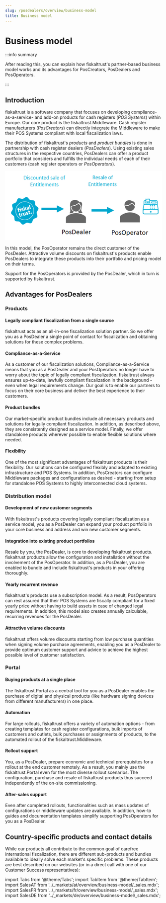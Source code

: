 ```yaml
---
slug: /posdealers/overview/business-model
title: Business model
---
```

# Business model

:::info summary

After reading this, you can explain how fiskaltrust's partner-based business model works and its advantages for PosCreators, PosDealers and PosOperators.

:::

## Introduction

fiskaltrust is a software company that focuses on developing compliance-as-a-service- and add-on products for cash registers (_POS Systems_) within Europe. Our core product is the fiskaltrust.Middleware. Cash register manufacturers (_PosCreators_) can directly integrate the Middleware to make their POS Systems compliant with local fiscalization laws.

The distribution of fiskaltrust's _products_ and _product bundles_ is done in partnership with cash register dealers (_PosDealers_). Using existing sales structures in the respective countries, PosDealers can offer a product portfolio that considers and fulfills the individual needs of each of their customers (cash register operators or _PosOperators_).

![business-model](images/business-model.png)

In this model, the PosOperator remains the direct customer of the PosDealer. Attractive volume discounts on fiskaltrust's products enable PosDealers to integrate these products into their portfolio and pricing model on their terms.

Support for the PosOperators is provided by the PosDealer, which in turn is supported by fiskaltrust.

## Advantages for PosDealers

### Products

#### Legally compliant fiscalization from a single source

fiskaltrust acts as an all-in-one fiscalization solution partner. So we offer you as a PosDealer a single point of contact for fiscalization and obtaining solutions for these complex problems.

#### Compliance-as-a-Service

As a customer of our fiscalization solutions, Compliance-as-a-Service means that you as a PosDealer and your PosOperators no longer have to worry about the topic of legally compliant fiscalization. fiskaltrust always ensures up-to-date, lawfully compliant fiscalization in the background - even when legal requirements change. Our goal is to enable our partners to focus on their core business and deliver the best experience to their customers.

#### Product bundles

Our market-specific product bundles include all necessary products and solutions for legally compliant fiscalization. In addition, as described above, they are consistently designed as a service model. Finally, we offer standalone products wherever possible to enable flexible solutions where needed.

#### Flexibility

One of the most significant advantages of fiskaltrust products is their flexibility. Our solutions can be configured flexibly and adapted to existing infrastructure and POS Systems. In addition, PosCreators can configure Middleware packages and configurations as desired - starting from setup for standalone POS Systems to highly interconnected cloud systems.

### Distribution model

#### Development of new customer segments

With fiskaltrust's products covering legally compliant fiscalization as a service model, you as a PosDealer can expand your product portfolio in your core business and address and win new customer segments.

#### Integration into existing product portfolios

Resale by you, the PosDealer, is core to developing fiskaltrust products. fiskaltrust products allow the configuration and installation without the involvement of the PosOperator. In addition, as a PosDealer, you are enabled to bundle and include fiskaltrust's products in your offering thoroughly.

#### Yearly recurrent revenue

fiskaltrust's products use a subscription model. As a result, PosOperators can rest assured that their POS Systems are fiscally compliant for a fixed yearly price without having to build assets in case of changed legal requirements. In addition, this model also creates annually calculable, recurring revenues for the PosDealer.

#### Attractive volume discounts

fiskaltrust offers volume discounts starting from low purchase quantities when signing volume purchase agreements, enabling you as a PosDealer to provide optimum customer support and advice to achieve the highest possible level of customer satisfaction.

### Portal

#### Buying products at a single place

The fiskaltrust.Portal as a central tool for you as a PosDealer enables the purchase of digital and physical products (like hardware signing devices from different manufacturers) in one place.

#### Automation

For large rollouts, fiskaltrust offers a variety of automation options - from creating templates for cash register configurations, bulk imports of customers and outlets, bulk purchases or assignments of products, to the automated rollout of the fiskaltrust.Middleware.

#### Rollout support

You, as a PosDealer, prepare economic and technical prerequisites for a rollout at the end customer remotely. As a result, you mainly use the fiskaltrust.Portal even for the most diverse rollout scenarios. The configuration, purchase and resale of fiskaltrust products thus succeed independently of the on-site commissioning.

#### After-sales support

Even after completed rollouts, functionalities such as mass updates of configurations or middleware updates are available. In addition, how-to guides and documentation templates simplify supporting PosOperators for you as a PosDealer.

## Country-specific products and contact details

While our products all contribute to the common goal of carefree international fiscalization, there are different sub-products and bundles available to ideally solve each market's specific problems. These products are best described on our websites (or in a direct call with one of our Customer Success representatives):

import Tabs from '@theme/Tabs';
import TabItem from '@theme/TabItem';
import SalesAT from '../_markets/at/overview/business-model/_sales.mdx';
import SalesFR from '../_markets/fr/overview/business-model/_sales.mdx';
import SalesDE from '../_markets/de/overview/business-model/_sales.mdx';

<Tabs groupId="market">

  <TabItem value="AT" label="Austria">
    <SalesAT />
  </TabItem>

  <TabItem value="FR" label="France">
    <SalesFR />
  </TabItem>

  <TabItem value="DE" label="Germany">
    <SalesDE />
  </TabItem>

</Tabs>